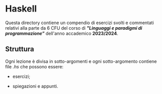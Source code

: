 # Haskell

Questa directory contiene un compendio di esercizi svolti e commentati relativi alla parte da 6 CFU del corso di ***"Linguaggi e paradigmi di programmazione"*** dell'anno accademico **2023/2024**.

## Struttura

Ogni lezione è divisa in sotto-argomenti e ogni sotto-argomento contiene file *.hs* che possono essere:

+ esercizi;

+ spiegazioni e appunti.

